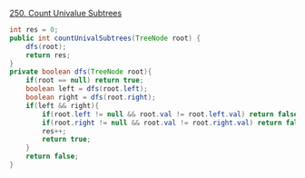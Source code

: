 [250. Count Univalue Subtrees](https://leetcode.com/problems/count-univalue-subtrees/)



```java
int res = 0;
public int countUnivalSubtrees(TreeNode root) {
    dfs(root);
    return res;
}
private boolean dfs(TreeNode root){
    if(root == null) return true;
    boolean left = dfs(root.left);
    boolean right = dfs(root.right);
    if(left && right){
        if(root.left != null && root.val != root.left.val) return false;
        if(root.right != null && root.val != root.right.val) return false;
        res++;
        return true;
    }
    return false;
}
```



